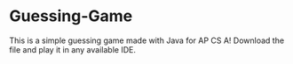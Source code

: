 # Guessing-Game
This is a simple guessing game made with Java for AP CS A! Download the file and play it in any available IDE.  
